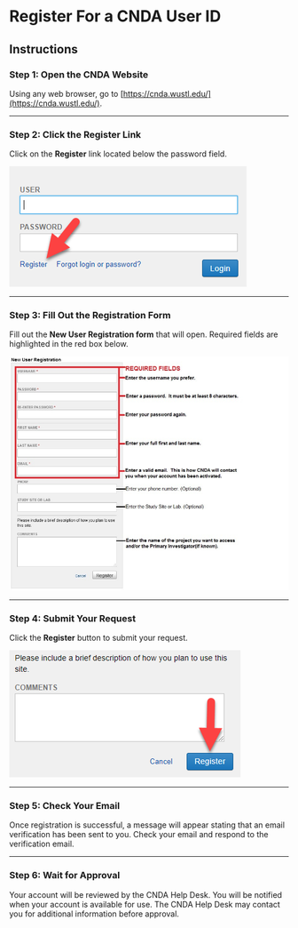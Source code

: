 # Register For a CNDA User ID

## **Instructions**

### Step 1: Open the CNDA Website
Using any web browser, go to [https://cnda.wustl.edu/](https://cnda.wustl.edu/).

---

### Step 2: Click the Register Link
Click on the **Register** link located below the password field.

![Register link](images/Reg1.jpg)

---

### Step 3: Fill Out the Registration Form
Fill out the **New User Registration form** that will open. Required fields are highlighted in the red box below.

![Registration form example](images/Reg2.jpg)

---

### Step 4: Submit Your Request
Click the **Register** button to submit your request.

![Comment box example](images/Reg3.jpg)

---

### Step 5: Check Your Email
Once registration is successful, a message will appear stating that an email verification has been sent to you. Check your email and respond to the verification email.

---

### Step 6: Wait for Approval
Your account will be reviewed by the CNDA Help Desk. You will be notified when your account is available for use. The CNDA Help Desk may contact you for additional information before approval.

